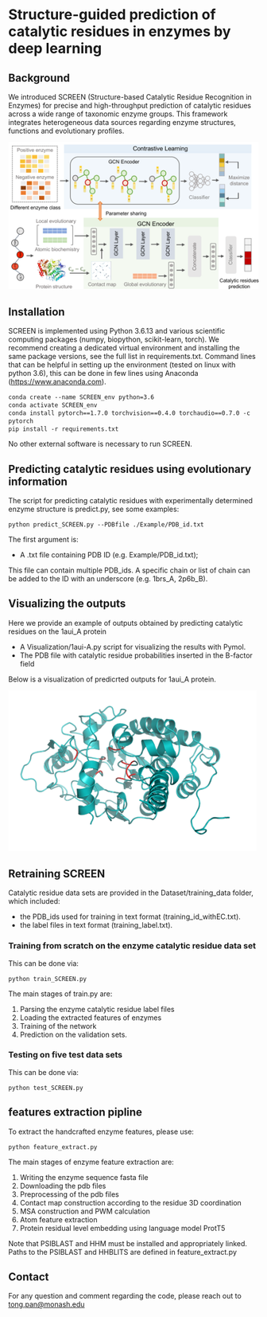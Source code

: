 # Structure-guided prediction of catalytic residues in enzymes by deep learning
## Background

We introduced SCREEN (Structure-based Catalytic Residue Recognition in Enzymes) for precise and high-throughput prediction of catalytic residues across a wide range of taxonomic enzyme groups. This framework integrates heterogeneous data sources regarding enzyme structures, functions and evolutionary profiles.

<img src="image/SCREEN.png" width="900"/>


## Installation
SCREEN is implemented using Python 3.6.13 and various scientific computing packages (numpy, biopython, scikit-learn, torch). We recommend creating a dedicated virtual environment and installing the same package versions, see the full list in requirements.txt.
Command lines that can be helpful in setting up the environment (tested on linux with python 3.6), this can be done in few lines using Anaconda (https://www.anaconda.com).

```
conda create --name SCREEN_env python=3.6
conda activate SCREEN_env
conda install pytorch==1.7.0 torchvision==0.4.0 torchaudio==0.7.0 -c pytorch 
pip install -r requirements.txt
```
 
No other external software is necessary to run SCREEN.


## Predicting catalytic residues using evolutionary information

The script for predicting catalytic residues with experimentally determined enzyme structure is predict.py, see some examples:

```
python predict_SCREEN.py --PDBfile ./Example/PDB_id.txt
```

The first argument is:
- A .txt file containing PDB ID (e.g. Example/PDB_id.txt); 

This file can contain multiple PDB_ids. A specific chain or list of chain can be added to the ID with an underscore (e.g. 1brs_A, 2p6b_B). 


## Visualizing the outputs
Here we provide an example of outputs obtained by predicting catalytic residues on the 1aui_A protein

- A Visualization/1aui-A.py script for visualizing the results with Pymol.
- The PDB file with catalytic residue probabilities inserted in the B-factor field

Below is a visualization of predicrted outputs for 1aui_A protein. 

<img src="image/1aui.png" width="500"/>

## Retraining SCREEN
Catalytic residue data sets are provided in the Dataset/training_data folder, which included:
- the PDB_ids used for training in text format (training_id_withEC.txt).
- the label files in text format (training_label.txt). 

### Training from scratch on the enzyme catalytic residue data set

This can be done via:

```
python train_SCREEN.py
```

The main stages of train.py are:
1. Parsing the enzyme catalytic residue label files
2. Loading the extracted features of enzymes
2. Training of the network 
3. Prediction on the validation sets.

### Testing on five test data sets

This can be done via:
```
python test_SCREEN.py
```

##  features extraction pipline
To extract the handcrafted enzyme features, please use:

```
python feature_extract.py
```
The main stages of enzyme feature extraction are:
1. Writing the enzyme sequence fasta file 
2. Downloading the pdb files 
3. Preprocessing of the pdb files
4. Contact map construction according to the residue 3D coordination
5. MSA construction and PWM calculation 
6. Atom feature extraction
7. Protein residual level embedding using language model ProtT5 

Note that PSIBLAST and HHM must be installed and appropriately linked. Paths to the PSIBLAST and HHBLITS are defined in feature_extract.py


## Contact
For any question and comment regarding the code, please reach out to
tong.pan@monash.edu



